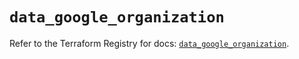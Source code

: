 # `data_google_organization`

Refer to the Terraform Registry for docs: [`data_google_organization`](https://registry.terraform.io/providers/hashicorp/google-beta/6.50.0/docs/data-sources/google_organization).
